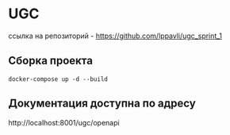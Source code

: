 # UGC
ссылка на репозиторий - https://github.com/lppavli/ugc_sprint_1

## Сборка проекта
`
docker-compose up -d --build
`
## Документация доступна по адресу 
http://localhost:8001/ugc/openapi
